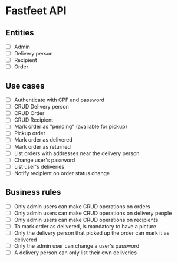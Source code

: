 # Fastfeet API

## Entities

- [ ] Admin
- [ ] Delivery person
- [ ] Recipient
- [ ] Order

## Use cases

- [ ] Authenticate with CPF and password
- [ ] CRUD Delivery person
- [ ] CRUD Order
- [ ] CRUD Recipient
- [ ] Mark order as "pending" (available for pickup)
- [ ] Pickup order
- [ ] Mark order as delivered
- [ ] Mark order as returned
- [ ] List orders with addresses near the delivery person
- [ ] Change user's password
- [ ] List user's deliveries
- [ ] Notify recipient on order status change

## Business rules

- [ ] Only admin users can make CRUD operations on orders
- [ ] Only admin users can make CRUD operations on delivery people
- [ ] Only admin users can make CRUD operations on recipients
- [ ] To mark order as delivered, is mandatory to have a picture
- [ ] Only the delivery person that picked up the order can mark it as delivered
- [ ] Only the admin user can change a user's password
- [ ] A delivery person can only list their own deliveries
